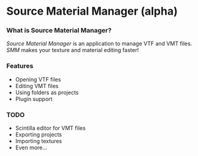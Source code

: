 # Source Material Manager (alpha)

### What is Source Material Manager?
_Source Material Manager_ is an application to manage VTF and VMT files.
_SMM_ makes your texture and material editing faster!

### Features
* Opening VTF files
* Editing VMT files
* Using folders as projects
* Plugin support

### TODO
* Scintilla editor for VMT files
* Exporting projects
* Importing textures
* Even more...

